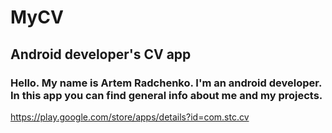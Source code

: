 # MyCV
## Android developer's CV app
### Hello. My name is Artem Radchenko. I'm an android developer. In this app you can find general info about me and my projects.
https://play.google.com/store/apps/details?id=com.stc.cv
